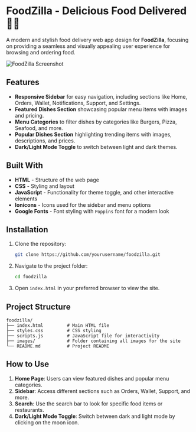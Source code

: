 # FoodZilla - Delicious Food Delivered 🍔🍕

A modern and stylish food delivery web app design for **FoodZilla**, focusing on providing a seamless and visually appealing user experience for browsing and ordering food.

![FoodZilla Screenshot](path-to-screenshot.png) <!-- Add a screenshot of your site here -->

## Features

- **Responsive Sidebar** for easy navigation, including sections like Home, Orders, Wallet, Notifications, Support, and Settings.
- **Featured Dishes Section** showcasing popular menu items with images and pricing.
- **Menu Categories** to filter dishes by categories like Burgers, Pizza, Seafood, and more.
- **Popular Dishes Section** highlighting trending items with images, descriptions, and prices.
- **Dark/Light Mode Toggle** to switch between light and dark themes.

## Built With

- **HTML** - Structure of the web page
- **CSS** - Styling and layout
- **JavaScript** - Functionality for theme toggle, and other interactive elements
- **Ionicons** - Icons used for the sidebar and menu options
- **Google Fonts** - Font styling with `Poppins` font for a modern look

## Installation

1. Clone the repository:
   ```bash
   git clone https://github.com/yourusername/foodzilla.git
   ```
2. Navigate to the project folder:
   ```bash
   cd foodzilla
   ```
3. Open `index.html` in your preferred browser to view the site.

## Project Structure

```plaintext
foodzilla/
├── index.html         # Main HTML file
├── styles.css         # CSS styling
├── scripts.js         # JavaScript file for interactivity
├── images/            # Folder containing all images for the site
└── README.md          # Project README
```

## How to Use

1. **Home Page**: Users can view featured dishes and popular menu categories.
2. **Sidebar**: Access different sections such as Orders, Wallet, Support, and more.
3. **Search**: Use the search bar to look for specific food items or restaurants.
4. **Dark/Light Mode Toggle**: Switch between dark and light mode by clicking on the moon icon.


